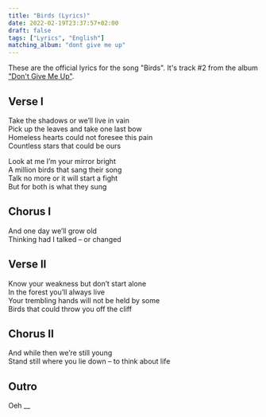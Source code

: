 ```yaml
---
title: "Birds (Lyrics)"
date: 2022-02-19T23:37:57+02:00
draft: false
tags: ["Lyrics", "English"]
matching_album: "dont give me up"
---
```


These are the official lyrics for the song "Birds". It's track #2 from the album ["Don't Give Me Up"](/albums/dont-give-me-up). 

## Verse I 
Take the shadows or we’ll live in vain  
Pick up the leaves and take one last bow  
Homeless hearts could not foresee this pain  
Countless stars that could be ours

Look at me I’m your mirror bright  
A million birds that sang their song  
Talk no more or it will start a fight  
But for both is what they sung

## Chorus I 
And one day we’ll grow old  
Thinking had I talked – or changed  

## Verse II
Know your weakness but don’t start alone  
In the forest you’ll always live  
Your trembling hands will not be held by some  
Birds that could throw you off the cliff

## Chorus II
And while then we’re still young  
Stand still where you lie down – to think about life

## Outro
Oeh __

